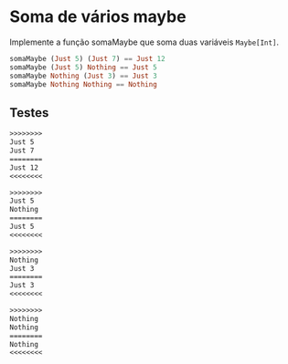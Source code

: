 # Soma de vários maybe

[](solver.hs)

Implemente a função somaMaybe que soma duas variáveis `Maybe[Int]`.

```hs
somaMaybe (Just 5) (Just 7) == Just 12
somaMaybe (Just 5) Nothing == Just 5
somaMaybe Nothing (Just 3) == Just 3
somaMaybe Nothing Nothing == Nothing
```

## Testes

```txt
>>>>>>>>
Just 5
Just 7
========
Just 12
<<<<<<<<

>>>>>>>>
Just 5
Nothing
========
Just 5
<<<<<<<<

>>>>>>>>
Nothing
Just 3
========
Just 3
<<<<<<<<

>>>>>>>>
Nothing
Nothing
========
Nothing
<<<<<<<<

```
